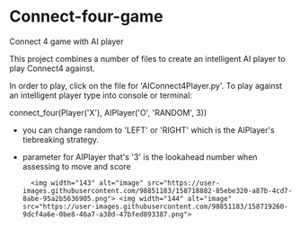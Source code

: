 # Connect-four-game
Connect 4 game  with AI player

This project combines a number of files to create an intelligent AI player to play Connect4 against.


In order to play, click on the file for 'AIConnect4Player.py'. To play against an intelligent player 
type into console or terminal:

connect_four(Player('X'), AIPlayer('O', 'RANDOM', 3))


- you can change random to 'LEFT' or 'RIGHT' which is the AIPlayer's tiebreaking strategy.
- parameter for AIPlayer that's '3' is the lookahead number when assessing to move and score


        <img width="143" alt="image" src="https://user-images.githubusercontent.com/98851183/158718882-85ebe320-a87b-4cd7-8abe-95a2b5636905.png"> <img width="144" alt="image" src="https://user-images.githubusercontent.com/98851183/158719260-9dcf4a6e-0be8-46a7-a30d-47bfed893387.png">




